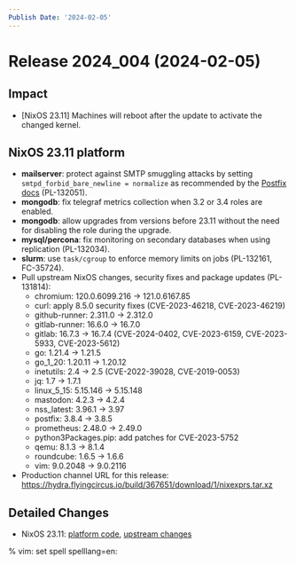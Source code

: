 ```yaml
---
Publish Date: '2024-02-05'
---
```


# Release 2024_004 (2024-02-05)

## Impact

- \[NixOS 23.11\] Machines will reboot after the update to activate the
   changed kernel.

## NixOS 23.11 platform

- **mailserver**: protect against SMTP smuggling attacks by setting
  `smtpd_forbid_bare_newline = normalize` as recommended by the
  [Postfix docs](https://www.postfix.org/smtp-smuggling.html) (PL-132051).
- **mongodb**: fix telegraf metrics collection when 3.2 or 3.4 roles are enabled.
- **mongodb**: allow upgrades from versions before 23.11 without the need for
  disabling the role during the upgrade.
- **mysql/percona**: fix monitoring on secondary databases when using replication (PL-132034).
- **slurm**: use `task/cgroup` to enforce memory limits on jobs (PL-132161, FC-35724).
- Pull upstream NixOS changes, security fixes and package updates (PL-131814):
  - chromium: 120.0.6099.216 -> 121.0.6167.85
  - curl: apply 8.5.0 security fixes (CVE-2023-46218, CVE-2023-46219)
  - github-runner: 2.311.0 -> 2.312.0
  - gitlab-runner: 16.6.0 -> 16.7.0
  - gitlab: 16.7.3 -> 16.7.4 (CVE-2024-0402, CVE-2023-6159, CVE-2023-5933, CVE-2023-5612)
  - go: 1.21.4 -> 1.21.5
  - go_1_20: 1.20.11 -> 1.20.12
  - inetutils: 2.4 -> 2.5 (CVE-2022-39028, CVE-2019-0053)
  - jq: 1.7 -> 1.7.1
  - linux_5_15: 5.15.146 -> 5.15.148
  - mastodon: 4.2.3 -> 4.2.4
  - nss_latest: 3.96.1 -> 3.97
  - postfix: 3.8.4 -> 3.8.5
  - prometheus: 2.48.0 -> 2.49.0
  - python3Packages.pip: add patches for CVE-2023-5752
  - qemu: 8.1.3 -> 8.1.4
  - roundcube: 1.6.5 -> 1.6.6
  - vim: 9.0.2048 -> 9.0.2116
- Production channel URL for this release: https://hydra.flyingcircus.io/build/367651/download/1/nixexprs.tar.xz

## Detailed Changes

- NixOS 23.11: [platform code](https://github.com/flyingcircusio/fc-nixos/compare/fc/r2024_003/23.11...1ce7aace9222b781ade92b29ce9318c6f91c6e7d),
 [upstream changes](https://github.com/flyingcircusio/nixpkgs/compare/59068595c8a4f66d4ec007b15e8dc331d4682f3f...159aa075fe1fe7ccaf1027345b9f28a342c50dae)

% vim: set spell spelllang=en:
